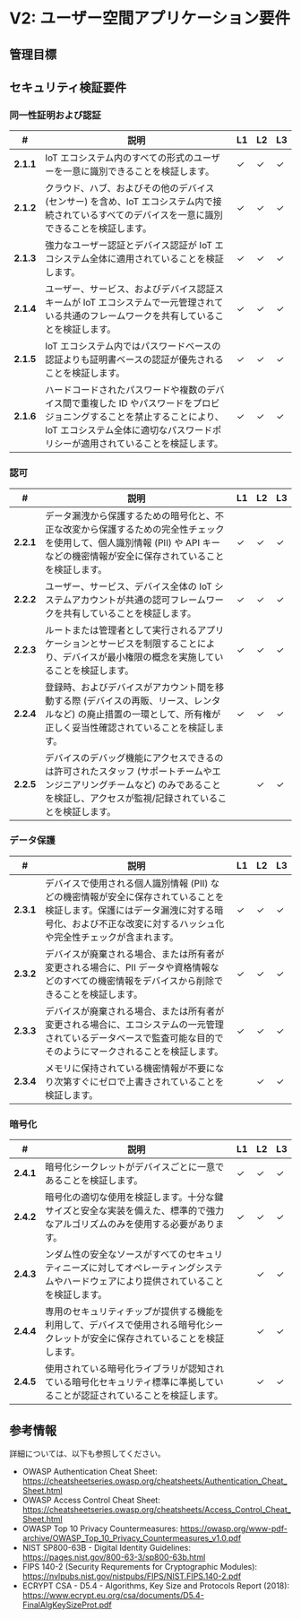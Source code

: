 # V2: ユーザー空間アプリケーション要件

## 管理目標

## セキュリティ検証要件

### 同一性証明および認証

| # | 説明 | L1 | L2 | L3 |
| --  | ---------------------- | - | - | - |
| **2.1.1** | IoT エコシステム内のすべての形式のユーザーを一意に識別できることを検証します。 | ✓ | ✓ | ✓ |
| **2.1.2** | クラウド、ハブ、およびその他のデバイス (センサー) を含め、IoT エコシステム内で接続されているすべてのデバイスを一意に識別できることを検証します。 | ✓ | ✓ | ✓ |
| **2.1.3** | 強力なユーザー認証とデバイス認証が IoT エコシステム全体に適用されていることを検証します。 | ✓ | ✓ | ✓ |
| **2.1.4** | ユーザー、サービス、およびデバイス認証スキームが IoT エコシステムで一元管理されている共通のフレームワークを共有していることを検証します。 | ✓ | ✓ | ✓ |
| **2.1.5** | IoT エコシステム内ではパスワードベースの認証よりも証明書ベースの認証が優先されることを検証します。 | ✓ | ✓ | ✓ |
| **2.1.6** | ハードコードされたパスワードや複数のデバイス間で重複した ID やパスワードをプロビジョニングすることを禁止することにより、IoT エコシステム全体に適切なパスワードポリシーが適用されていることを検証します。 | ✓ | ✓ | ✓ |


### 認可

| # | 説明 | L1 | L2 | L3 |
| --  | ---------------------- | - | - | - |
| **2.2.1** | データ漏洩から保護するための暗号化と、不正な改変から保護するための完全性チェックを使用して、個人識別情報 (PII) や API キーなどの機密情報が安全に保存されていることを検証します。 | ✓ | ✓ | ✓ |
| **2.2.2** | ユーザー、サービス、デバイス全体の IoT システムアカウントが共通の認可フレームワークを共有していることを検証します。 | ✓ | ✓ | ✓ |
| **2.2.3** | ルートまたは管理者として実行されるアプリケーションとサービスを制限することにより、デバイスが最小権限の概念を実施していることを検証します。 | ✓ | ✓ | ✓ |
| **2.2.4** | 登録時、およびデバイスがアカウント間を移動する際 (デバイスの再販、リース、レンタルなど) の廃止措置の一環として、所有権が正しく妥当性確認されていることを検証します。 | ✓ | ✓ | ✓ |
| **2.2.5** | デバイスのデバッグ機能にアクセスできるのは許可されたスタッフ (サポートチームやエンジニアリングチームなど) のみであることを検証し、アクセスが監視/記録されていることを検証します。 | | ✓ | ✓ |


### データ保護

| # | 説明 | L1 | L2 | L3 |
| --  | ---------------------- | - | - | - |
| **2.3.1** | デバイスで使用される個人識別情報 (PII) などの機密情報が安全に保存されていることを検証します。保護にはデータ漏洩に対する暗号化、および不正な改変に対するハッシュ化や完全性チェックが含まれます。 | ✓ | ✓ | ✓ |
| **2.3.2** | デバイスが廃棄される場合、または所有者が変更される場合に、PII データや資格情報などのすべての機密情報をデバイスから削除できることを検証します。 | ✓ | ✓ | ✓ |
| **2.3.3** | デバイスが廃棄される場合、または所有者が変更される場合に、エコシステムの一元管理されているデータベースで監査可能な目的でそのようにマークされることを検証します。 | ✓ | ✓ | ✓ |
| **2.3.4** | メモリに保持されている機密情報が不要になり次第すぐにゼロで上書きされていることを検証します。 | | ✓ | ✓ |


### 暗号化

| # | 説明 | L1 | L2 | L3 |
| --  | ---------------------- | - | - | - |
| **2.4.1** | 暗号化シークレットがデバイスごとに一意であることを検証します。 | ✓ | ✓ | ✓ |
| **2.4.2** | 暗号化の適切な使用を検証します。十分な鍵サイズと安全な実装を備えた、標準的で強力なアルゴリズムのみを使用する必要があります。 | ✓ | ✓ | ✓ |
| **2.4.3** | ンダム性の安全なソースがすべてのセキュリティニーズに対してオペレーティングシステムやハードウェアにより提供されていることを検証します。 | | ✓ | ✓ |
| **2.4.4** | 専用のセキュリティチップが提供する機能を利用して、デバイスで使用される暗号化シークレットが安全に保存されていることを検証します。 | | ✓ | ✓ |
| **2.4.5** | 使用されている暗号化ライブラリが認知されている暗号化セキュリティ標準に準拠していることが認証されていることを検証します。 | | ✓ | ✓ |

## 参考情報
詳細については、以下も参照してください。
- OWASP Authentication Cheat Sheet: <https://cheatsheetseries.owasp.org/cheatsheets/Authentication_Cheat_Sheet.html>
- OWASP Access Control Cheat Sheet: <https://cheatsheetseries.owasp.org/cheatsheets/Access_Control_Cheat_Sheet.html>
- OWASP Top 10 Privacy Countermeasures: <https://owasp.org/www-pdf-archive/OWASP_Top_10_Privacy_Countermeasures_v1.0.pdf>
- NIST SP800-63B - Digital Identity Guidelines: <https://pages.nist.gov/800-63-3/sp800-63b.html> 
- FIPS 140-2 (Security Requrements for Cryptographic Modules): <https://nvlpubs.nist.gov/nistpubs/FIPS/NIST.FIPS.140-2.pdf>
- ECRYPT CSA - D5.4 - Algorithms, Key Size and Protocols Report (2018): <https://www.ecrypt.eu.org/csa/documents/D5.4-FinalAlgKeySizeProt.pdf>
